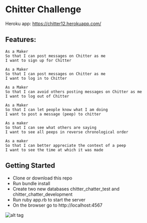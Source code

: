 Chitter Challenge
=================

Heroku app: https://chitter12.herokuapp.com/


Features:
-------

```
As a Maker
So that I can post messages on Chitter as me
I want to sign up for Chitter

As a Maker
So that I can post messages on Chitter as me
I want to log in to Chitter

As a Maker
So that I can avoid others posting messages on Chitter as me
I want to log out of Chitter

As a Maker
So that I can let people know what I am doing  
I want to post a message (peep) to chitter

As a maker
So that I can see what others are saying  
I want to see all peeps in reverse chronological order

As a maker
So that I can better appreciate the context of a peep
I want to see the time at which it was made
```

Getting Started
------

* Clone or download this repo
* Run bundle install
* Create two new databases chitter_chatter_test and chitter_chatter_development
* Run ruby app.rb to start the server
* On the browser go to http://localhost:4567


![alt tag](https://chitter12.herokuapp.com/)
